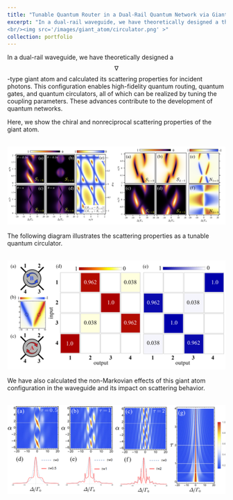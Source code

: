 ```yaml
---
title: "Tunable Quantum Router in a Dual-Rail Quantum Network via Giant Atom"
excerpt: "In a dual-rail waveguide, we have theoretically designed a three level giant atom and calculated its scattering properties for incident photons. This configuration enables high-fidelity quantum routing, quantum gates, and quantum circulators, all of which can be realized by tuning the coupling parameters. These advances contribute to the development of quantum networks.
<br/><img src='/images/giant_atom/circulator.png' >"
collection: portfolio
---
```

In a dual-rail waveguide, we have theoretically designed a $$\nabla$$-type giant atom and calculated its scattering properties for incident photons. This configuration enables high-fidelity quantum routing, quantum gates, and quantum circulators, all of which can be realized by tuning the coupling parameters. These advances contribute to the development of quantum networks.

Here, we show the chiral and nonreciprocal scattering properties of the giant atom.

<br/><img src='/images/giant_atom/scateringfig.png' > 

The following diagram illustrates the scattering properties as a tunable quantum circulator.

<br/><img src='/images/giant_atom/circulator.png' > 

We have also calculated the non-Markovian effects of this giant atom configuration in the waveguide and its impact on scattering behavior.

<br/><img src='/images/giant_atom/nonmarkovin.png' >